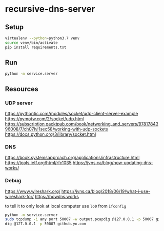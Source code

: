 # recursive-dns-server


## Setup

```bash
virtualenv --python=python3.7 venv
source venv/bin/activate
pip install requirements.txt
```

## Run

```bash
python -m service.server
```

## Resources

### UDP server
https://pythontic.com/modules/socket/udp-client-server-example
https://pymotw.com/2/socket/udp.html
https://subscription.packtpub.com/book/networking_and_servers/9781784396008/7/ch07lvl1sec58/working-with-udp-sockets
https://docs.python.org/3/library/socket.html

### DNS
https://book.systemsapproach.org/applications/infrastructure.html
https://tools.ietf.org/html/rfc1035
https://jvns.ca/blog/how-updating-dns-works/

### Debug
https://www.wireshark.org/ 
https://jvns.ca/blog/2018/06/19/what-i-use-wireshark-for/
https://howdns.works

to tell it to only look at local computer use `lo0` from `ifconfig`

```bash
python -m service.server
sudo tcpdump -i any port 50007 -w output.pcapdig @127.0.0.1 -p 50007 github.yo.com
dig @127.0.0.1 -p 50007 github.yo.com
```



